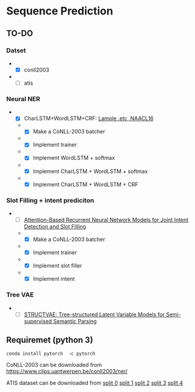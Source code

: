 # Sequence Prediction

## TO-DO
### Datset
- - [x] conll2003
- - [ ] atis
### Neural NER
- - [x] CharLSTM+WordLSTM+CRF: [Lample .etc, NAACL16](http://www.aclweb.org/anthology/N/N16/N16-1030.pdf)
  - - [x] Make a CoNLL-2003 batcher
  - - [x] Implement trainer
  - - [x] Implement WordLSTM + softmax
  - - [x] Implement CharLSTM + WordLSTM + softmax
  - - [x] Implement CharLSTM + WordLSTM + CRF

### Slot Filling + intent prediciton
- - [ ] [Attention-Based Recurrent Neural Network Models for Joint Intent Detection and Slot Filling](https://arxiv.org/abs/1609.01454)
  - - [x] Make a CoNLL-2003 batcher
  - - [x] Implement trainer
  - - [x] Implement slot filler
  - - [x] Implement intent
  
### Tree VAE
- - [ ] [STRUCTVAE: Tree-structured Latent Variable Models for Semi-supervised Semantic Parsing](https://arxiv.org/abs/1806.07832)

## Requiremet (python 3)
```
conda install pytorch  -c pytorch

```
CoNLL-2003 can be downloaded from https://www.clips.uantwerpen.be/conll2003/ner/

ATIS dataset can be downloaded from [split 0](http://lisaweb.iro.umontreal.ca/transfert/lisa/users/mesnilgr/atis/atis.fold0.pkl.gz) [split 1](http://lisaweb.iro.umontreal.ca/transfert/lisa/users/mesnilgr/atis/atis.fold1.pkl.gz) [split 2](http://lisaweb.iro.umontreal.ca/transfert/lisa/users/mesnilgr/atis/atis.fold2.pkl.gz) [split 3](http://lisaweb.iro.umontreal.ca/transfert/lisa/users/mesnilgr/atis/atis.fold3.pkl.gz) [split 4](http://lisaweb.iro.umontreal.ca/transfert/lisa/users/mesnilgr/atis/atis.fold4.pkl.gz)
